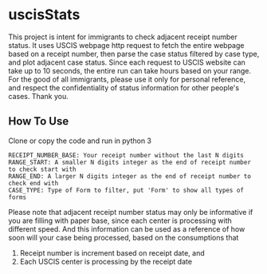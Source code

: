 # uscisStats

This project is intent for immigrants to check adjacent receipt number status. It uses USCIS webpage http request to fetch the entire webpage based on a receipt number, then parse the case status filtered by case type, and plot adjacent case status. Since each request to USCIS website can take up to 10 seconds, the entire run can take hours based on your range. For the good of all immigrants, please use it only for personal reference, and respect the confidentiality of status information for other people's cases. Thank you.

## How To Use
Clone or copy the code and run in python 3

```
RECEIPT_NUMBER_BASE: Your receipt number without the last N digits
RANGE_START: A smaller N digits integer as the end of receipt number to check start with
RANGE_END: A larger N digits integer as the end of receipt number to check end with
CASE_TYPE: Type of Form to filter, put 'Form' to show all types of forms
```

Please note that adjacent receipt number status may only be informative if you are filling with paper base, since each center is processing with different speed. And this information can be used as a reference of how soon will your case being processed, based on the consumptions that
1) Receipt number is increment based on receipt date, and 
2) Each USCIS center is processing by the receipt date
